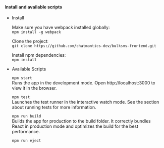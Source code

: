 #### Install and available scripts

- Install

    Make sure you have webpack installed globally:  
    `npm install -g webpack`

    Clone the project:  
    `git clone https://github.com/chatmantics-dev/bulksms-frontend.git`

    Install npm dependencies:  
    `npm install`

- Available Scripts

    `npm start`  
    Runs the app in the development mode.
    Open http://localhost:3000 to view it in the browser.

    `npm test`  
    Launches the test runner in the interactive watch mode.
    See the section about running tests for more information.

    `npm run build`  
    Builds the app for production to the build folder.
    It correctly bundles React in production mode and optimizes the build for the best performance.

    `npm run eject`
